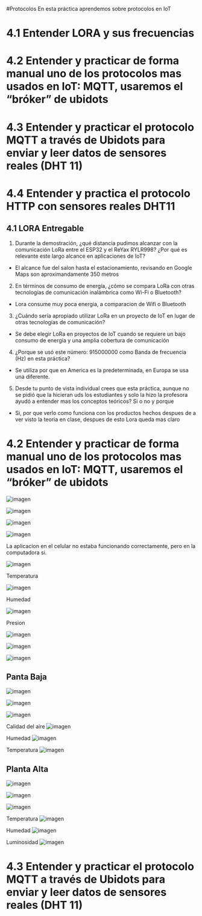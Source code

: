 #Protocolos
En esta práctica aprendemos sobre protocolos en IoT
# 4.1 Entender LORA y sus frecuencias
# 4.2 Entender y practicar de forma manual uno de los protocolos mas usados en IoT: MQTT, usaremos el “bróker” de ubidots
# 4.3 Entender y practicar el protocolo MQTT a través de Ubidots para enviar y leer datos de sensores reales (DHT 11)
# 4.4 Entender y practica el protocolo HTTP con sensores reales DHT11

## 4.1 LORA Entregable

1. Durante la demostración, ¿qué distancia pudimos alcanzar con la comunicación LoRa entre el ESP32
y el ReYax RYLR998? ¿Por qué es relevante este largo alcance en aplicaciones de IoT?
- El alcance fue del salon hasta el estacionamiento, revisando en Google Maps son aproximandamente 350 metros
2. En términos de consumo de energía, ¿cómo se compara LoRa con otras tecnologías de comunicación
inalámbrica como Wi-Fi o Bluetooth?
- Lora consume muy poca energia, a comparacion de Wifi o Bluetooth
3. ¿Cuándo sería apropiado utilizar LoRa en un proyecto de IoT en lugar de otras tecnologías de
comunicación?
- Se debe elegir LoRa en proyectos de IoT cuando se requiere un bajo consumo de energía y una amplia cobertura de comunicación
4. ¿Porque se usó este número: 915000000 como Banda de frecuencia (Hz) en esta práctica?
- Se utiliza por que en America es la predeterminada, en Europa se usa una diferente.
5. Desde tu punto de vista individual crees que esta práctica, aunque no se pidió que la hicieran uds los
estudiantes y solo la hizo la profesora ayudó a entender mas los conceptos teóricos? Si o no y porque
- Si, por que verlo como funciona con los productos hechos despues de a ver visto la teoria en clase, despues de esto Lora queda mas claro

# 4.2 Entender y practicar de forma manual uno de los protocolos mas usados en IoT: MQTT, usaremos el “bróker” de ubidots

![imagen](https://github.com/Salas-03/Practicas-IoT-P2023/assets/143568206/6a8cfcb7-fb49-4475-9ea0-20d3f750c2b0)

![imagen](https://github.com/Salas-03/Practicas-IoT-P2023/assets/143568206/54773ae2-9d4a-4d18-9905-66cbb2da3265)

![imagen](https://github.com/Salas-03/Practicas-IoT-P2023/assets/143568206/5bbf2bc6-f97e-47f6-816d-331f964d0b39)

![imagen](https://github.com/Salas-03/Practicas-IoT-P2023/assets/143568206/5e4e667a-b99d-49df-9ae8-dc01c7a76b99)

La aplicacion en el celular no estaba funcionando correctamente, pero en la computadora si.

![imagen](https://github.com/Salas-03/Practicas-IoT-P2023/assets/143568206/e3e0e713-b2c5-457a-a5c2-94ba7bc0a07f)

Temperatura

![imagen](https://github.com/Salas-03/Practicas-IoT-P2023/assets/143568206/6b3468f8-bbf5-4cec-be75-e4a66b6231c3)

Humedad

![imagen](https://github.com/Salas-03/Practicas-IoT-P2023/assets/143568206/e70203e5-0ff6-4e71-8ea1-3b4ec994d522)

Presion

![imagen](https://github.com/Salas-03/Practicas-IoT-P2023/assets/143568206/98f28d67-9206-4466-9dd7-2b7d3bb129f7)

![imagen](https://github.com/Salas-03/Practicas-IoT-P2023/assets/143568206/675e9213-0c3f-4c46-95a0-7824b3a98a35)

![imagen](https://github.com/Salas-03/Practicas-IoT-P2023/assets/143568206/8909720e-c195-437d-b006-789583e8c359)


## Panta Baja
![imagen](https://github.com/Salas-03/Practicas-IoT-P2023/assets/143568206/28affd3e-7ac2-4c43-8545-ac53c9712519)

![imagen](https://github.com/Salas-03/Practicas-IoT-P2023/assets/143568206/5a33a28b-dc08-4d67-9e98-2368aba5f4c1)

![imagen](https://github.com/Salas-03/Practicas-IoT-P2023/assets/143568206/369d6b79-53c0-4d30-bdb8-abbbe1b1eb17)

Calidad del aire
![imagen](https://github.com/Salas-03/Practicas-IoT-P2023/assets/143568206/69756bf6-554d-4dc2-9ad6-31fa69b639be)

Humedad
![imagen](https://github.com/Salas-03/Practicas-IoT-P2023/assets/143568206/5ff1a4eb-3e09-4171-8c14-105e79cdbe3f)

Temperatura
![imagen](https://github.com/Salas-03/Practicas-IoT-P2023/assets/143568206/5550cda5-6911-46af-8e51-1085571958c3)

## Planta Alta

![imagen](https://github.com/Salas-03/Practicas-IoT-P2023/assets/143568206/9cee62b7-ab60-498b-b719-3c28c1bfd4c4)

![imagen](https://github.com/Salas-03/Practicas-IoT-P2023/assets/143568206/0785ac17-3d7b-495b-bd84-4b287dbbccff)

![imagen](https://github.com/Salas-03/Practicas-IoT-P2023/assets/143568206/f1cdc8b3-489e-4945-8a7d-093c52e10d6b)

Temperatura
![imagen](https://github.com/Salas-03/Practicas-IoT-P2023/assets/143568206/382611fe-6926-4ab2-873b-ed865a90985e)

Humedad
![imagen](https://github.com/Salas-03/Practicas-IoT-P2023/assets/143568206/0ced3517-0715-4ae8-afa9-f90874e25d3b)

Luminosidad
![imagen](https://github.com/Salas-03/Practicas-IoT-P2023/assets/143568206/bdfaa3e8-f26e-4021-a30d-fb9bac745fa2)

# 4.3 Entender y practicar el protocolo MQTT a través de Ubidots para enviar y leer datos de sensores reales (DHT 11)


